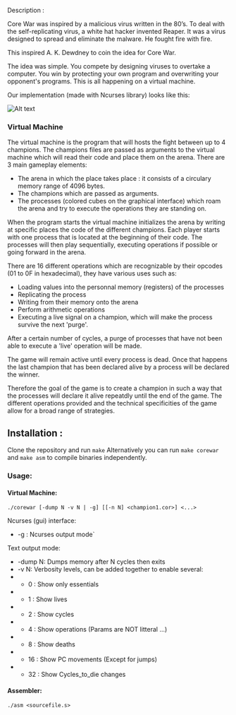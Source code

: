 <p align ="center># Corewar</p>
A reproduction of the Corewar game: Virtual Machine with GUI using Ncurses library, Assembly compiler and champion written in redcode.

## Description : 

Core War was inspired by a malicious virus written in the 80’s. To deal with the self-replicating virus, a white hat hacker invented Reaper. It was a virus designed to spread and eliminate the malware. He fought fire with fire.

This inspired A. K. Dewdney to coin the idea for Core War.

The idea was simple. You compete by designing viruses to overtake a computer. You win by protecting your own program and overwriting your opponent's programs. This is all happening on a virtual machine.

Our implementation (made with Ncurses library) looks like this: 

![Alt text](http://g.recordit.co/4Lg6eHYb88.gif "Implementation")

### Virtual Machine

The virtual machine is the program that will hosts the fight between up to 4 champions. The champions files are passed as arguments to the virtual machine which will read their code and place them on the arena. 
There are 3 main gameplay elements:
* The arena in which the place takes place : it consists of a circulary memory range of 4096 bytes.
* The champions which are passed as arguments.
* The processes (colored cubes on the graphical interface) which roam the arena and try to execute the operations they are standing on.

When the program starts the virtual machine initializes the arena by writing at specific places the code of the different champions. Each player starts with one process that is located at the beginning of their code. The processes will then play sequentially, executing operations if possible or going forward in the arena. 

There are 16 different operations which are recognizable by their opcodes (01 to 0F in hexadecimal), they have various uses such as:
* Loading values into the personnal memory (registers) of the processes
* Replicating the process
* Writing from their memory onto the arena
* Perform arithmetic operations
* Executing a live signal on a champion, which will make the process survive the next 'purge'.

After a certain number of cycles, a purge of processes that have not been able to execute a 'live' operation will be made.

The game will remain active until every process is dead. Once that happens the last champion that has been declared alive by a process will be declared the winner. 

Therefore the goal of the game is to create a champion in such a way that the processes will declare it alive repeatdly until the end of the game. The different operations provided and the technical specificities of the game allow for a broad range of strategies. 

## Installation : 

Clone the repository and run `make`
Alternatively you can run `make corewar` and `make asm` to compile binaries independently.  

### Usage:

#### Virtual Machine: 
`./corewar [-dump N -v N | -g] [[-n N] <champion1.cor>] <...>`

Ncurses (gui) interface:
* -g   : Ncurses output mode`

Text output mode:
* -dump N: Dumps memory after N cycles then exits
* -v    N: Verbosity levels, can be added together to enable several:
*	- 0 : Show only essentials
*	- 1 : Show lives
*	- 2 : Show cycles
*	- 4 : Show operations (Params are NOT litteral ...)
*	- 8 : Show deaths
*	- 16 : Show PC movements (Except for jumps)
*	- 32 : Show Cycles_to_die changes

#### Assembler: 
`./asm <sourcefile.s>`
